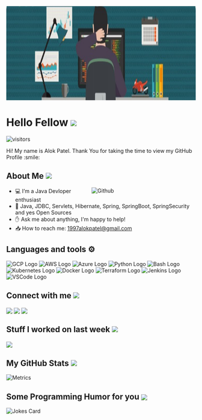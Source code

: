 
<div align="center">
<img width="100%" height = "250px" src="https://github.com/Anshuman2121/Anshuman2121/blob/main/cover.jpg" alt="cover" />
</div>

<h1> Hello Fellow <img src = "https://raw.githubusercontent.com/MartinHeinz/MartinHeinz/master/wave.gif" width = 50px> </h1>
<p align='center'>

![visitors](https://visitor-badge.glitch.me/badge?page_id=Anshuman2121.Anshuman2121)

</p>
<div size='20px'> Hi! My name is Alok Patel. Thank You for taking the time to view my GitHub Profile :smile: 
</div>

<h2> About Me <img src = "https://media2.giphy.com/media/QssGEmpkyEOhBCb7e1/giphy.gif?cid=ecf05e47a0n3gi1bfqntqmob8g9aid1oyj2wr3ds3mg700bl&rid=giphy.gif" width = 32px> </h2>

<img width="55%" align="right" alt="Github" src="https://raw.githubusercontent.com/onimur/.github/master/.resources/git-header.svg" />


- 💻 I’m a Java Devloper enthusiast
- 💟 Java, JDBC, Servlets, Hibernate, Spring, SpringBoot, SpringSecurity and yes Open Sources
- ✋ Ask me about anything, I'm happy to help!
- 📥 How to reach me: 1997alokpatel@gmail.com



 <h2> Languages and tools ⚙️ </h2>
<p>
<img src="https://cdn.worldvectorlogo.com/logos/google-cloud-1.svg" alt="GCP Logo" width="50" height="50"/>
<img src="https://cdn.worldvectorlogo.com/logos/aws-2.svg" alt="AWS Logo" width="50" height="50"/> 
<img src="https://cdn.worldvectorlogo.com/logos/azure-1.svg" alt="Azure Logo" width="50" height="50"/>
<img src="https://cdn.worldvectorlogo.com/logos/python-5.svg" alt="Python Logo" width="50" height="50"/> <img src="https://cdn.worldvectorlogo.com/logos/bash-1.svg" alt="Bash Logo" width="50" height="50"/>
<img src="https://cdn.worldvectorlogo.com/logos/kubernets.svg" alt="Kubernetes Logo" width="50" height="50"/>
<img src="https://cdn.worldvectorlogo.com/logos/docker.svg" alt="Docker Logo" width="50" height="50"/>
<img src="https://cdn.worldvectorlogo.com/logos/terraform-enterprise.svg" alt="Terraform Logo" idth="50" height="50"/> 
<img src="https://cdn.worldvectorlogo.com/logos/jenkins.svg" alt="Jenkins Logo" width="50" height="50"/>
<img src="https://cdn.worldvectorlogo.com/logos/visual-studio-code-1.svg" alt="VSCode Logo" width="50" height="50"/> 
</p>


<h2> Connect with me <img src='https://media.giphy.com/media/UnyKXModRZbJZiJhSW/giphy.gif?cid=ecf05e47op58k874i9g3yungla1kpc91r3ia5jqho8x3k5iw&rid=giphy.gif&ct=s' width="50px"> </h2>
<a href = 'https://www.linkedin.com/in/anshumanabhishek1'> <img width = '32px' align= 'center' src="https://cdn.worldvectorlogo.com/logos/linkedin-icon-2.svg"/></a> 
<a href = 'https://www.twitter.com/_anshumanabhi'> <img width = '32px' align= 'center' src="https://cdn.worldvectorlogo.com/logos/twitter-6.svg"/></a> 
<a href = 'https://dev.to/_anshumanabhi'> <img width = '32px' align= 'center' src="https://cdn.worldvectorlogo.com/logos/devto.svg"/></a> 


<h2> Stuff I worked on last week  <img src = "https://media1.giphy.com/media/JZ40cnfnN11KycrvMF/giphy.gif?cid=ecf05e47a0n3gi1bfqntqmob8g9aid1oyj2wr3ds3mg700bl&rid=giphy.gif" width = 70px> </h2>
<a href="https://github.com/anuraghazra/github-readme-stats">
<img align="center" src="https://github-readme-stats.vercel.app/api/wakatime?username=@&compact=True"/>
</a>
<br>


<h2> My GitHub Stats <img src='https://media1.giphy.com/media/du3J3cXyzhj75IOgvA/giphy.gif?cid=ecf05e47x2g034i9pzwtzzsd3xgg2w9nr94t4tflbbgo3008&rid=giphy.gif' width='32px'> </h2>

![Metrics](https://metrics.lecoq.io/Anshuman2121?template=terminal&base.header=0&base.activity=0&base.repositories=0&base.metadata=0&languages=1&languages.limit=8&languages.colors=github&languages.threshold=0%25&config.timezone=America%2FToronto)

<h2> Some Programming Humor for you <img align ='center' src='https://media2.giphy.com/media/UQDSBzfyiBKvgFcSTw/giphy.gif?cid=ecf05e47p3cd513axbek3f56ti3jzizq8hincw20jauyyfyw&rid=giphy.gif' width = '32px'></h2>

![Jokes Card](https://readme-jokes.vercel.app/api?theme=tokyonight)


<br>
